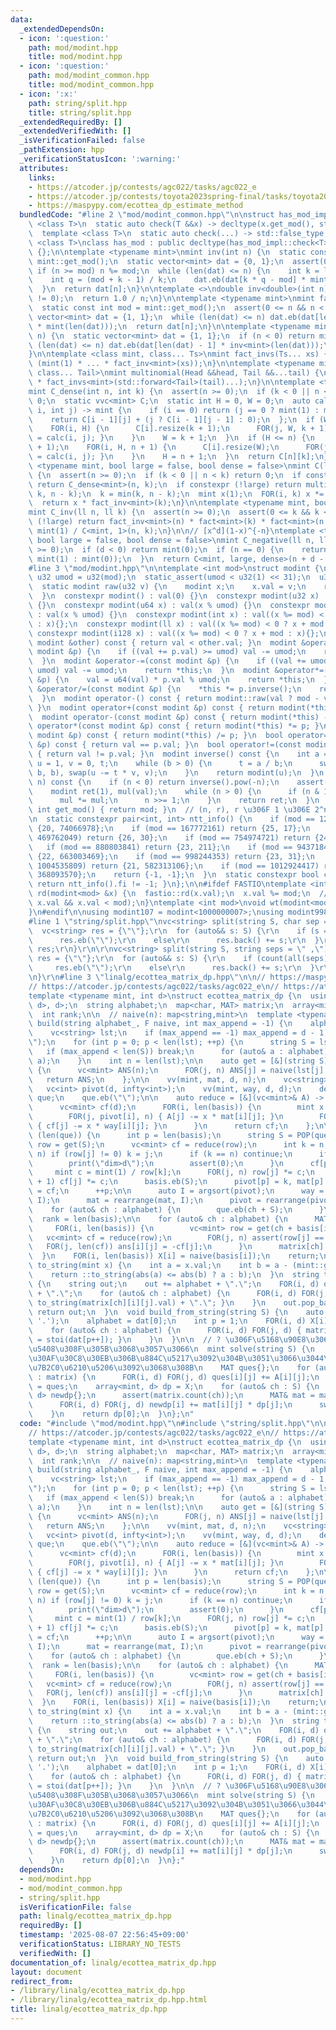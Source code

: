 ```yaml
---
data:
  _extendedDependsOn:
  - icon: ':question:'
    path: mod/modint.hpp
    title: mod/modint.hpp
  - icon: ':question:'
    path: mod/modint_common.hpp
    title: mod/modint_common.hpp
  - icon: ':x:'
    path: string/split.hpp
    title: string/split.hpp
  _extendedRequiredBy: []
  _extendedVerifiedWith: []
  _isVerificationFailed: false
  _pathExtension: hpp
  _verificationStatusIcon: ':warning:'
  attributes:
    links:
    - https://atcoder.jp/contests/agc022/tasks/agc022_e
    - https://atcoder.jp/contests/toyota2023spring-final/tasks/toyota2023spring_final_f
    - https://maspypy.com/ecottea_dp_estimate_method
  bundledCode: "#line 2 \"mod/modint_common.hpp\"\n\nstruct has_mod_impl {\n  template\
    \ <class T>\n  static auto check(T &&x) -> decltype(x.get_mod(), std::true_type{});\n\
    \  template <class T>\n  static auto check(...) -> std::false_type;\n};\n\ntemplate\
    \ <class T>\nclass has_mod : public decltype(has_mod_impl::check<T>(std::declval<T>()))\
    \ {};\n\ntemplate <typename mint>\nmint inv(int n) {\n  static const int mod =\
    \ mint::get_mod();\n  static vector<mint> dat = {0, 1};\n  assert(0 <= n);\n \
    \ if (n >= mod) n %= mod;\n  while (len(dat) <= n) {\n    int k = len(dat);\n\
    \    int q = (mod + k - 1) / k;\n    dat.eb(dat[k * q - mod] * mint::raw(q));\n\
    \  }\n  return dat[n];\n}\n\ntemplate <>\ndouble inv<double>(int n) {\n  assert(n\
    \ != 0);\n  return 1.0 / n;\n}\n\ntemplate <typename mint>\nmint fact(int n) {\n\
    \  static const int mod = mint::get_mod();\n  assert(0 <= n && n < mod);\n  static\
    \ vector<mint> dat = {1, 1};\n  while (len(dat) <= n) dat.eb(dat[len(dat) - 1]\
    \ * mint(len(dat)));\n  return dat[n];\n}\n\ntemplate <typename mint>\nmint fact_inv(int\
    \ n) {\n  static vector<mint> dat = {1, 1};\n  if (n < 0) return mint(0);\n  while\
    \ (len(dat) <= n) dat.eb(dat[len(dat) - 1] * inv<mint>(len(dat)));\n  return dat[n];\n\
    }\n\ntemplate <class mint, class... Ts>\nmint fact_invs(Ts... xs) {\n  return\
    \ (mint(1) * ... * fact_inv<mint>(xs));\n}\n\ntemplate <typename mint, class Head,\
    \ class... Tail>\nmint multinomial(Head &&head, Tail &&...tail) {\n  return fact<mint>(head)\
    \ * fact_invs<mint>(std::forward<Tail>(tail)...);\n}\n\ntemplate <typename mint>\n\
    mint C_dense(int n, int k) {\n  assert(n >= 0);\n  if (k < 0 || n < k) return\
    \ 0;\n  static vvc<mint> C;\n  static int H = 0, W = 0;\n  auto calc = [&](int\
    \ i, int j) -> mint {\n    if (i == 0) return (j == 0 ? mint(1) : mint(0));\n\
    \    return C[i - 1][j] + (j ? C[i - 1][j - 1] : 0);\n  };\n  if (W <= k) {\n\
    \    FOR(i, H) {\n      C[i].resize(k + 1);\n      FOR(j, W, k + 1) { C[i][j]\
    \ = calc(i, j); }\n    }\n    W = k + 1;\n  }\n  if (H <= n) {\n    C.resize(n\
    \ + 1);\n    FOR(i, H, n + 1) {\n      C[i].resize(W);\n      FOR(j, W) { C[i][j]\
    \ = calc(i, j); }\n    }\n    H = n + 1;\n  }\n  return C[n][k];\n}\n\ntemplate\
    \ <typename mint, bool large = false, bool dense = false>\nmint C(ll n, ll k)\
    \ {\n  assert(n >= 0);\n  if (k < 0 || n < k) return 0;\n  if constexpr (dense)\
    \ return C_dense<mint>(n, k);\n  if constexpr (!large) return multinomial<mint>(n,\
    \ k, n - k);\n  k = min(k, n - k);\n  mint x(1);\n  FOR(i, k) x *= mint(n - i);\n\
    \  return x * fact_inv<mint>(k);\n}\n\ntemplate <typename mint, bool large = false>\n\
    mint C_inv(ll n, ll k) {\n  assert(n >= 0);\n  assert(0 <= k && k <= n);\n  if\
    \ (!large) return fact_inv<mint>(n) * fact<mint>(k) * fact<mint>(n - k);\n  return\
    \ mint(1) / C<mint, 1>(n, k);\n}\n\n// [x^d](1-x)^{-n}\ntemplate <typename mint,\
    \ bool large = false, bool dense = false>\nmint C_negative(ll n, ll d) {\n  assert(n\
    \ >= 0);\n  if (d < 0) return mint(0);\n  if (n == 0) {\n    return (d == 0 ?\
    \ mint(1) : mint(0));\n  }\n  return C<mint, large, dense>(n + d - 1, d);\n}\n\
    #line 3 \"mod/modint.hpp\"\n\ntemplate <int mod>\nstruct modint {\n  static constexpr\
    \ u32 umod = u32(mod);\n  static_assert(umod < u32(1) << 31);\n  u32 val;\n\n\
    \  static modint raw(u32 v) {\n    modint x;\n    x.val = v;\n    return x;\n\
    \  }\n  constexpr modint() : val(0) {}\n  constexpr modint(u32 x) : val(x % umod)\
    \ {}\n  constexpr modint(u64 x) : val(x % umod) {}\n  constexpr modint(u128 x)\
    \ : val(x % umod) {}\n  constexpr modint(int x) : val((x %= mod) < 0 ? x + mod\
    \ : x){};\n  constexpr modint(ll x) : val((x %= mod) < 0 ? x + mod : x){};\n \
    \ constexpr modint(i128 x) : val((x %= mod) < 0 ? x + mod : x){};\n  bool operator<(const\
    \ modint &other) const { return val < other.val; }\n  modint &operator+=(const\
    \ modint &p) {\n    if ((val += p.val) >= umod) val -= umod;\n    return *this;\n\
    \  }\n  modint &operator-=(const modint &p) {\n    if ((val += umod - p.val) >=\
    \ umod) val -= umod;\n    return *this;\n  }\n  modint &operator*=(const modint\
    \ &p) {\n    val = u64(val) * p.val % umod;\n    return *this;\n  }\n  modint\
    \ &operator/=(const modint &p) {\n    *this *= p.inverse();\n    return *this;\n\
    \  }\n  modint operator-() const { return modint::raw(val ? mod - val : u32(0));\
    \ }\n  modint operator+(const modint &p) const { return modint(*this) += p; }\n\
    \  modint operator-(const modint &p) const { return modint(*this) -= p; }\n  modint\
    \ operator*(const modint &p) const { return modint(*this) *= p; }\n  modint operator/(const\
    \ modint &p) const { return modint(*this) /= p; }\n  bool operator==(const modint\
    \ &p) const { return val == p.val; }\n  bool operator!=(const modint &p) const\
    \ { return val != p.val; }\n  modint inverse() const {\n    int a = val, b = mod,\
    \ u = 1, v = 0, t;\n    while (b > 0) {\n      t = a / b;\n      swap(a -= t *\
    \ b, b), swap(u -= t * v, v);\n    }\n    return modint(u);\n  }\n  modint pow(ll\
    \ n) const {\n    if (n < 0) return inverse().pow(-n);\n    assert(n >= 0);\n\
    \    modint ret(1), mul(val);\n    while (n > 0) {\n      if (n & 1) ret *= mul;\n\
    \      mul *= mul;\n      n >>= 1;\n    }\n    return ret;\n  }\n  static constexpr\
    \ int get_mod() { return mod; }\n  // (n, r), r \u306F 1 \u306E 2^n \u4E57\u6839\
    \n  static constexpr pair<int, int> ntt_info() {\n    if (mod == 120586241) return\
    \ {20, 74066978};\n    if (mod == 167772161) return {25, 17};\n    if (mod ==\
    \ 469762049) return {26, 30};\n    if (mod == 754974721) return {24, 362};\n \
    \   if (mod == 880803841) return {23, 211};\n    if (mod == 943718401) return\
    \ {22, 663003469};\n    if (mod == 998244353) return {23, 31};\n    if (mod ==\
    \ 1004535809) return {21, 582313106};\n    if (mod == 1012924417) return {21,\
    \ 368093570};\n    return {-1, -1};\n  }\n  static constexpr bool can_ntt() {\
    \ return ntt_info().fi != -1; }\n};\n\n#ifdef FASTIO\ntemplate <int mod>\nvoid\
    \ rd(modint<mod> &x) {\n  fastio::rd(x.val);\n  x.val %= mod;\n  // assert(0 <=\
    \ x.val && x.val < mod);\n}\ntemplate <int mod>\nvoid wt(modint<mod> x) {\n  fastio::wt(x.val);\n\
    }\n#endif\n\nusing modint107 = modint<1000000007>;\nusing modint998 = modint<998244353>;\n\
    #line 1 \"string/split.hpp\"\nvc<string> split(string S, char sep = ',') {\r\n\
    \  vc<string> res = {\"\"};\r\n  for (auto&& s: S) {\r\n    if (s == sep)\r\n\
    \      res.eb(\"\");\r\n    else\r\n      res.back() += s;\r\n  }\r\n  return\
    \ res;\r\n}\r\n\r\nvc<string> split(string S, string seps = \" ,\") {\r\n  vc<string>\
    \ res = {\"\"};\r\n  for (auto&& s: S) {\r\n    if (count(all(seps), s))\r\n \
    \     res.eb(\"\");\r\n    else\r\n      res.back() += s;\r\n  }\r\n  return res;\r\
    \n}\r\n#line 3 \"linalg/ecottea_matrix_dp.hpp\"\n\n// https://maspypy.com/ecottea_dp_estimate_method\n\
    // https://atcoder.jp/contests/agc022/tasks/agc022_e\n// https://atcoder.jp/contests/toyota2023spring-final/tasks/toyota2023spring_final_f\n\
    template <typename mint, int d>\nstruct ecottea_matrix_dp {\n  using MAT = array<array<mint,\
    \ d>, d>;\n  string alphabet;\n  map<char, MAT> matrix;\n  array<mint, d> X;\n\
    \  int rank;\n\n  // naive(n): map<string,mint>\n  template <typename F>\n  void\
    \ build(string alphabet_, F naive, int max_append = -1) {\n    alphabet = alphabet_;\n\
    \    vc<string> lst;\n    if (max_append == -1) max_append = d - 1;\n    lst.eb(\"\
    \");\n    for (int p = 0; p < len(lst); ++p) {\n      string S = lst[p];\n   \
    \   if (max_append < len(S)) break;\n      for (auto& a : alphabet) lst.eb(S +\
    \ a);\n    }\n    int n = len(lst);\n\n    auto get = [&](string S) -> vc<mint>\
    \ {\n      vc<mint> ANS(n);\n      FOR(j, n) ANS[j] = naive(lst[j] + S);\n   \
    \   return ANS;\n    };\n\n    vv(mint, mat, d, n);\n    vc<string> basis;\n \
    \   vc<int> pivot(d, infty<int>);\n    vv(mint, way, d, d);\n    deque<string>\
    \ que;\n    que.eb(\"\");\n\n    auto reduce = [&](vc<mint>& A) -> vc<mint> {\n\
    \      vc<mint> cf(d);\n      FOR(i, len(basis)) {\n        mint x = A[pivot[i]];\n\
    \        FOR(j, pivot[i], n) { A[j] -= x * mat[i][j]; }\n        FOR(j, len(basis))\
    \ { cf[j] -= x * way[i][j]; }\n      }\n      return cf;\n    };\n\n    while\
    \ (len(que)) {\n      int p = len(basis);\n      string S = POP(que);\n      vc<mint>\
    \ row = get(S);\n      vc<mint> cf = reduce(row);\n      int k = n;\n      FOR_R(j,\
    \ n) if (row[j] != 0) k = j;\n      if (k == n) continue;\n      if (p == d) {\n\
    \        print(\"dim>d\");\n        assert(0);\n      }\n      cf[p] += 1;\n \
    \     mint c = mint(1) / row[k];\n      FOR(j, n) row[j] *= c;\n      FOR(j, p\
    \ + 1) cf[j] *= c;\n      basis.eb(S);\n      pivot[p] = k, mat[p] = row, way[p]\
    \ = cf;\n      ++p;\n\n      auto I = argsort(pivot);\n      way = rearrange(way,\
    \ I);\n      mat = rearrange(mat, I);\n      pivot = rearrange(pivot, I);\n  \
    \    for (auto& ch : alphabet) {\n        que.eb(ch + S);\n      }\n    }\n  \
    \  rank = len(basis);\n\n    for (auto& ch : alphabet) {\n      MAT ans{};\n \
    \     FOR(i, len(basis)) {\n        vc<mint> row = get(ch + basis[i]);\n     \
    \   vc<mint> cf = reduce(row);\n        FOR(j, n) assert(row[j] == 0);\n     \
    \   FOR(j, len(cf)) ans[i][j] = -cf[j];\n      }\n      matrix[ch] = ans;\n  \
    \  }\n    FOR(i, len(basis)) X[i] = naive(basis[i]);\n    return;\n  }\n\n  string\
    \ to_string(mint x) {\n    int a = x.val;\n    int b = a - (mint::get_mod());\n\
    \    return ::to_string(abs(a) <= abs(b) ? a : b);\n  }\n  string to_string()\
    \ {\n    string out;\n    out += alphabet + \".\";\n    FOR(i, d) out += to_string(X[i].val)\
    \ + \".\";\n    for (auto& ch : alphabet) {\n      FOR(i, d) FOR(j, d) { out +=\
    \ to_string(matrix[ch][i][j].val) + \".\"; }\n    }\n    out.pop_back();\n   \
    \ return out;\n  }\n  void build_from_string(string S) {\n    auto dat = split(S,\
    \ '.');\n    alphabet = dat[0];\n    int p = 1;\n    FOR(i, d) X[i] = stoi(dat[p++]);\n\
    \    for (auto& ch : alphabet) {\n      FOR(i, d) FOR(j, d) { matrix[ch][i][j]\
    \ = stoi(dat[p++]); }\n    }\n  }\n\n  // ? \u306F\u5168\u90E8\u306E\u91CD\u306D\
    \u5408\u308F\u305B\u3068\u3057\u3066\n  mint solve(string S) {\n    // \u884C\u30D9\
    \u30AF\u30C8\u30EB\u306B\u884C\u5217\u3092\u304B\u3051\u3066\u3044\u3063\u3066\
    \u7B2C0\u6210\u5206\u3092\u3068\u308B\n    MAT ques{};\n    for (auto& [ch, A]\
    \ : matrix) {\n      FOR(i, d) FOR(j, d) ques[i][j] += A[i][j];\n    }\n    matrix['?']\
    \ = ques;\n    array<mint, d> dp = X;\n    for (auto& ch : S) {\n      array<mint,\
    \ d> newdp{};\n      assert(matrix.count(ch));\n      MAT& mat = matrix[ch];\n\
    \      FOR(i, d) FOR(j, d) newdp[i] += mat[i][j] * dp[j];\n      swap(dp, newdp);\n\
    \    }\n    return dp[0];\n  }\n};\n"
  code: "#include \"mod/modint.hpp\"\n#include \"string/split.hpp\"\n\n// https://maspypy.com/ecottea_dp_estimate_method\n\
    // https://atcoder.jp/contests/agc022/tasks/agc022_e\n// https://atcoder.jp/contests/toyota2023spring-final/tasks/toyota2023spring_final_f\n\
    template <typename mint, int d>\nstruct ecottea_matrix_dp {\n  using MAT = array<array<mint,\
    \ d>, d>;\n  string alphabet;\n  map<char, MAT> matrix;\n  array<mint, d> X;\n\
    \  int rank;\n\n  // naive(n): map<string,mint>\n  template <typename F>\n  void\
    \ build(string alphabet_, F naive, int max_append = -1) {\n    alphabet = alphabet_;\n\
    \    vc<string> lst;\n    if (max_append == -1) max_append = d - 1;\n    lst.eb(\"\
    \");\n    for (int p = 0; p < len(lst); ++p) {\n      string S = lst[p];\n   \
    \   if (max_append < len(S)) break;\n      for (auto& a : alphabet) lst.eb(S +\
    \ a);\n    }\n    int n = len(lst);\n\n    auto get = [&](string S) -> vc<mint>\
    \ {\n      vc<mint> ANS(n);\n      FOR(j, n) ANS[j] = naive(lst[j] + S);\n   \
    \   return ANS;\n    };\n\n    vv(mint, mat, d, n);\n    vc<string> basis;\n \
    \   vc<int> pivot(d, infty<int>);\n    vv(mint, way, d, d);\n    deque<string>\
    \ que;\n    que.eb(\"\");\n\n    auto reduce = [&](vc<mint>& A) -> vc<mint> {\n\
    \      vc<mint> cf(d);\n      FOR(i, len(basis)) {\n        mint x = A[pivot[i]];\n\
    \        FOR(j, pivot[i], n) { A[j] -= x * mat[i][j]; }\n        FOR(j, len(basis))\
    \ { cf[j] -= x * way[i][j]; }\n      }\n      return cf;\n    };\n\n    while\
    \ (len(que)) {\n      int p = len(basis);\n      string S = POP(que);\n      vc<mint>\
    \ row = get(S);\n      vc<mint> cf = reduce(row);\n      int k = n;\n      FOR_R(j,\
    \ n) if (row[j] != 0) k = j;\n      if (k == n) continue;\n      if (p == d) {\n\
    \        print(\"dim>d\");\n        assert(0);\n      }\n      cf[p] += 1;\n \
    \     mint c = mint(1) / row[k];\n      FOR(j, n) row[j] *= c;\n      FOR(j, p\
    \ + 1) cf[j] *= c;\n      basis.eb(S);\n      pivot[p] = k, mat[p] = row, way[p]\
    \ = cf;\n      ++p;\n\n      auto I = argsort(pivot);\n      way = rearrange(way,\
    \ I);\n      mat = rearrange(mat, I);\n      pivot = rearrange(pivot, I);\n  \
    \    for (auto& ch : alphabet) {\n        que.eb(ch + S);\n      }\n    }\n  \
    \  rank = len(basis);\n\n    for (auto& ch : alphabet) {\n      MAT ans{};\n \
    \     FOR(i, len(basis)) {\n        vc<mint> row = get(ch + basis[i]);\n     \
    \   vc<mint> cf = reduce(row);\n        FOR(j, n) assert(row[j] == 0);\n     \
    \   FOR(j, len(cf)) ans[i][j] = -cf[j];\n      }\n      matrix[ch] = ans;\n  \
    \  }\n    FOR(i, len(basis)) X[i] = naive(basis[i]);\n    return;\n  }\n\n  string\
    \ to_string(mint x) {\n    int a = x.val;\n    int b = a - (mint::get_mod());\n\
    \    return ::to_string(abs(a) <= abs(b) ? a : b);\n  }\n  string to_string()\
    \ {\n    string out;\n    out += alphabet + \".\";\n    FOR(i, d) out += to_string(X[i].val)\
    \ + \".\";\n    for (auto& ch : alphabet) {\n      FOR(i, d) FOR(j, d) { out +=\
    \ to_string(matrix[ch][i][j].val) + \".\"; }\n    }\n    out.pop_back();\n   \
    \ return out;\n  }\n  void build_from_string(string S) {\n    auto dat = split(S,\
    \ '.');\n    alphabet = dat[0];\n    int p = 1;\n    FOR(i, d) X[i] = stoi(dat[p++]);\n\
    \    for (auto& ch : alphabet) {\n      FOR(i, d) FOR(j, d) { matrix[ch][i][j]\
    \ = stoi(dat[p++]); }\n    }\n  }\n\n  // ? \u306F\u5168\u90E8\u306E\u91CD\u306D\
    \u5408\u308F\u305B\u3068\u3057\u3066\n  mint solve(string S) {\n    // \u884C\u30D9\
    \u30AF\u30C8\u30EB\u306B\u884C\u5217\u3092\u304B\u3051\u3066\u3044\u3063\u3066\
    \u7B2C0\u6210\u5206\u3092\u3068\u308B\n    MAT ques{};\n    for (auto& [ch, A]\
    \ : matrix) {\n      FOR(i, d) FOR(j, d) ques[i][j] += A[i][j];\n    }\n    matrix['?']\
    \ = ques;\n    array<mint, d> dp = X;\n    for (auto& ch : S) {\n      array<mint,\
    \ d> newdp{};\n      assert(matrix.count(ch));\n      MAT& mat = matrix[ch];\n\
    \      FOR(i, d) FOR(j, d) newdp[i] += mat[i][j] * dp[j];\n      swap(dp, newdp);\n\
    \    }\n    return dp[0];\n  }\n};"
  dependsOn:
  - mod/modint.hpp
  - mod/modint_common.hpp
  - string/split.hpp
  isVerificationFile: false
  path: linalg/ecottea_matrix_dp.hpp
  requiredBy: []
  timestamp: '2025-08-07 22:56:45+09:00'
  verificationStatus: LIBRARY_NO_TESTS
  verifiedWith: []
documentation_of: linalg/ecottea_matrix_dp.hpp
layout: document
redirect_from:
- /library/linalg/ecottea_matrix_dp.hpp
- /library/linalg/ecottea_matrix_dp.hpp.html
title: linalg/ecottea_matrix_dp.hpp
---
```


